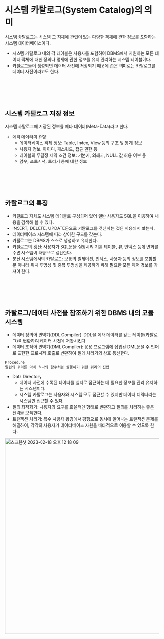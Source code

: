 # 시스템 카탈로그(System Catalog)의 의미
시스템 카탈로그는 시스템 그 자체에 관련이 있는 다양한 객체에 관한 정보를 포함하는 시스템 데이터베이스이다.
- 시스템 카탈로그 내의 각 테이블은 사용자를 포함하여 DBMS에서 지원하는 모든 데이터 객체에 대한 정의나 명세에 관한 정보를 유지 관리하는 시스템 테이블이다.
- 카탈로그들이 생성되면 데이터 사전에 저장되기 때문에 좁은 의미로는 카탈로그를 데이터 사전이라고도 한다.

<br>
<br>
<br>
<br>

## 시스템 카탈로그 저장 정보
시스템 카탈로그에 저장된 정보를 메타 데이터(Meta-Data)라고 한다.
- 메타 데이터의 유형
    * 데이터베이스 객체 정보: Table, Index, View 등의 구조 및 통계 정보
    * 사용자 정보: 아이디, 패스워드, 접근 권한 등
    * 테이블의 무결정 제약 조건 정보: 기본키, 외래키, NULL 값 허용 여부 등
    * 함수, 프로시저, 트리거 등에 대한 정보

<br>    
<br>    
<br>    
<br>

## 카탈로그의 특징
- 카탈로그 자체도 시스템 테이블로 구성되어 있어 일반 사용자도 SQL을 이용하여 내용을 검색해 볼 수 있다.
- INSERT, DELETE, UPDATE문으로 카탈로그를 갱신하는 것은 허용되지 않는다.
- 데이터베이스 시스템에 따라 상이한 구조를 갖는다.
- 카탈로그는 DBMS가 스스로 생성하고 유지한다.
- 카탈로그의 갱신: 사용자가 SQL문을 실행시켜 기본 테이블, 뷰, 인덱스 등에 변화를 주면 시스템이 자동으로 갱신한다.
- 분산 시스템에서의 카탈로그: 보통의 릴레이션, 인덱스, 사용자 등의 정보를 포함할 뿐 아니라 위치 투명성 및 중복 투명성을 제공하기 위해 필요한 모든 제어 정보를 가져야 한다.

<br>
<br>
<br>
<br>

## 카탈로그/데이터 사전을 참조하기 위한 DBMS 내의 모듈 시스템
- 데이터 정의어 번역기(DDL Compiler): DDL을 메타 데이터를 갖는 테이블(카탈로그)로 변환하여 데이터 사전에 저장시킨다.
- 데이터 조작어 번역기(DML Compiler): 응용 프로그램에 삽입된 DML문을 주 언어로 표현한 프로시저 호출로 변환하여 질의 처리기와 상호 통신한다.
```
Procedure
일련의 쿼리를 마치 하나의 함수처럼 실행하기 위한 쿼리의 집합
```
- Data Directory
    * 데이터 사전에 수록된 데이터를 실제로 접근하는 데 필요한 정보를 관리 유지하는 시스템이다.
    * 시스템 카탈로그는 사용자와 시스템 모두 접근할 수 있지만 데이터 디렉터리는 시스템만 접근할 수 있다.
- 질의 최적화기: 사용자의 요구를 효율적인 형태로 변환하고 질의를 처리하는 좋은 전략을 모색한다.
- 트랜잭션 처리기: 복수 사용자 황경에서 평행으로 동시에 일어나는 트랜잭션 문제를 해결하여, 각각의 사용자가 데이터베이스 자원을 배타적으로 이용할 수 있도록 한다.    

<img width="639" alt="스크린샷 2023-02-18 오후 12 18 09" src="https://user-images.githubusercontent.com/125357376/219828934-c5ab9893-df03-4ad1-9826-b997c76d9b87.png">


